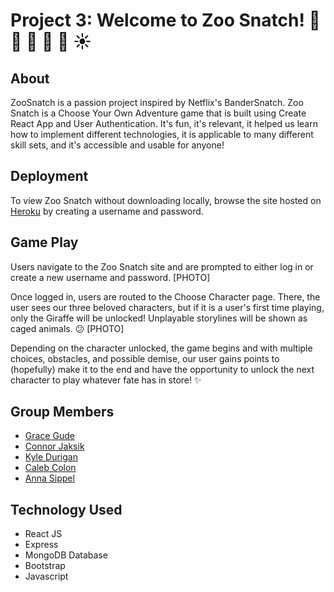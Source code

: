 # Project 3: Welcome to **Zoo Snatch**! :ear_of_rice: :bear: :city_sunrise: :monkey: :steam_locomotive: :sunny:

## About
ZooSnatch is a passion project inspired by Netflix's BanderSnatch. 
Zoo Snatch is a Choose Your Own Adventure game that is built using Create React App and User Authentication. It's fun, it's relevant, it helped us learn how to implement different technologies, it is applicable to many different skill sets, and it's accessible and usable for anyone!

## Deployment
To view Zoo Snatch without downloading locally, browse the site hosted on [Heroku](https://zoosnatch2.herokuapp.com/) by creating a username and password.

## Game Play
Users navigate to the Zoo Snatch site and are prompted to either log in or create a new username and password.
[PHOTO]

Once logged in, users are routed to the Choose Character page. There, the user sees our three beloved characters, but if it is a user's first time playing, only the Giraffe will be unlocked! Unplayable storylines will be shown as caged animals. :confused:
[PHOTO]

Depending on the character unlocked, the game begins and with multiple choices, obstacles, and possible demise, our user gains points to (hopefully) make it to the end and have the opportunity to unlock the next character to play whatever fate has in store! :sparkles:

## Group Members 
* [Grace Gude](https://github.com/mggude)
* [Connor Jaksik](https://github.com/jaksik)
* [Kyle Durigan](https://github.com/kDurg)
* [Caleb Colon](https://github.com/Ccolon105)
* [Anna Sippel](https://github.com/asippel129)

## Technology Used
* React JS
* Express
* MongoDB Database
* Bootstrap
* Javascript






